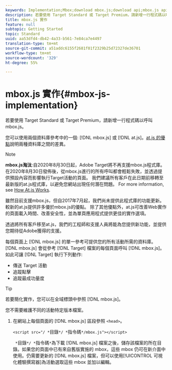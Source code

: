 ```yaml
---
keywords: Implementation;Mbox;download mbox.js;download api;mbox.js api
description: 若要使用 Target Standard 或 Target Premium，請新增一行程式碼以呼叫 mbox.js。
title: mbox.js 實作
feature: null
subtopic: Getting Started
topic: Standard
uuid: aa53dfd4-db42-4a33-b561-7e84ca7e4497
translation-type: tm+mt
source-git-commit: a51addc6155f2681f01f2329b25d72327de36701
workflow-type: tm+mt
source-wordcount: '329'
ht-degree: 55%

---
```



# mbox.js 實作{#mbox-js-implementation}

若要使用 Target Standard 或 Target Premium，請新增一行程式碼以呼叫 mbox.js。

您可以使用兩個資料庫參考中的一個: [!DNL mbox.js] 或 [!DNL at.js]。[at.js 的優點](/help/c-implementing-target/c-implementing-target-for-client-side-web/t-mbox-download/c-target-atjs-implementation/target-atjs-implementation.md#benefits)說明兩種資料庫之間的差異。

>[!NOTE]
>
>**mbox.js淘汰**:自2020年8月30日起，Adobe Target將不再支援mbox.js程式庫。 在2020年8月30日發佈後，從mbox.js進行的所有呼叫都會輕鬆失敗，並透過提供預設內容而影響執行Target活動的頁面。 我們建議所有客戶在此日期前移轉至最新版的at.js程式庫，以避免您網站出現任何潛在問題。 For more information, see [How At.js Works](/help/c-implementing-target/c-implementing-target-for-client-side-web/c-how-atjs-works/how-atjs-works.md).
>
>雖然目前支援mbox.js，但自2017年7月起，我們尚未提供此程式庫的功能更新。 較新的at.js提供許多優於mbox.js的優點。 除了其他優點外，at.js可改善Web實作的頁面載入時間、改善安全性，並為單頁應用程式提供更佳的實作選項。
>
>透過將所有客戶移至at.js，我們的工程師和支援人員將能為您提供新功能，並提供您期待從Adobe獲得的支援。

每個頁面上 [!DNL mbox.js] 的單一參考可提供您的所有活動所需的資料庫。[!DNL mbox.js] 會從參考 [!DNL Target] 檔案的每個頁面呼叫 [!DNL mbox.js]。如此可讓 [!DNL Target] 執行下列動作:

* 傳送 Target 活動
* 追蹤點擊
* 追蹤最成功量度

>[!TIP]
>
>若要簡化實作，您可以在全域標頭中參照 [!DNL mbox.js]。

您不需要維護不同的活動特定版本檔案。

1. 在網站上每個頁面的 [!DNL mbox.js] 區段參照 `<head>`。

   `<script src="/ *`目錄`*/ *`指令碼`*/mbox.js"></script>`

   ` *`目錄`*/ *`指令碼`*`為下載 [!DNL mbox.js] 檔案之後，儲存該檔案的所在目錄。如果您的頁面中已有來自舊版實施的 mbox，這些 mbox 仍可在新介面中使用。仍需要更新的 [!DNL mbox.js] 檔案，但可以使用[!UICONTROL 可視化體驗撰寫器]為活動選取這些 mbox 並加以編輯。